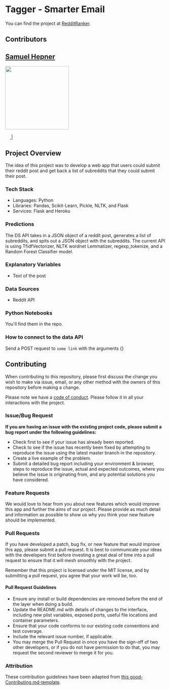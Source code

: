 # Tagger - Smarter Email

You can find the project at [RedditRanker]().

## Contributors
[Samuel Hepner](https://github.com/samuelhepner)
----------------------------------------------------------------------------------------------------------- 
[<img src="https://ca.slack-edge.com/T4JUEB3ME-UJ5GAHMS7-abc28b1e9d94-512" width = "200" />](https://github.com/samuelhepner)

[<img src="https://github.com/favicon.ico" width="15"> ](https://github.com/samuelhepner)|
[ <img src="https://static.licdn.com/sc/h/al2o9zrvru7aqj8e1x2rzsrca" width="15"> ](https://www.linkedin.com/in/samuel-hepner/)  


## Project Overview

The idea of this project was to develop a web app that users could submit their reddit post and get back a list of subreddits that they could submit their post.

### Tech Stack

 -   Languages: Python
 -   Libraries: Pandas, Scikit-Learn, Pickle, NLTK, and Flask
 -   Services: Flask and Heroku

### Predictions

The DS API takes in a JSON object of a reddit post, generates a list of subreddits, and spits out a JSON object with the subreddits. The current API is using TfidfVectorizer, NLTK wordnet Lemmatizer, regexp_tokenize, and a Random Forest Classifier model.

### Explanatory Variables

-   Text of the post

### Data Sources

-   Reddit API

### Python Notebooks

You'll find them in the repo.

### How to connect to the data API

Send a POST request to `some link` with the arguments {}

## Contributing

When contributing to this repository, please first discuss the change you wish to make via issue, email, or any other method with the owners of this repository before making a change.

Please note we have a [code of conduct](./code_of_conduct.md.md). Please follow it in all your interactions with the project.

### Issue/Bug Request

 **If you are having an issue with the existing project code, please submit a bug report under the following guidelines:**
 - Check first to see if your issue has already been reported.
 - Check to see if the issue has recently been fixed by attempting to reproduce the issue using the latest master branch in the repository.
 - Create a live example of the problem.
 - Submit a detailed bug report including your environment & browser, steps to reproduce the issue, actual and expected outcomes,  where you believe the issue is originating from, and any potential solutions you have considered.

### Feature Requests

We would love to hear from you about new features which would improve this app and further the aims of our project. Please provide as much detail and information as possible to show us why you think your new feature should be implemented.

### Pull Requests

If you have developed a patch, bug fix, or new feature that would improve this app, please submit a pull request. It is best to communicate your ideas with the developers first before investing a great deal of time into a pull request to ensure that it will mesh smoothly with the project.

Remember that this project is licensed under the MIT license, and by submitting a pull request, you agree that your work will be, too.

#### Pull Request Guidelines

- Ensure any install or build dependencies are removed before the end of the layer when doing a build.
- Update the README.md with details of changes to the interface, including new plist variables, exposed ports, useful file locations and container parameters.
- Ensure that your code conforms to our existing code conventions and test coverage.
- Include the relevant issue number, if applicable.
- You may merge the Pull Request in once you have the sign-off of two other developers, or if you do not have permission to do that, you may request the second reviewer to merge it for you.

### Attribution

These contribution guidelines have been adapted from [this good-Contributing.md-template](https://gist.github.com/PurpleBooth/b24679402957c63ec426).
